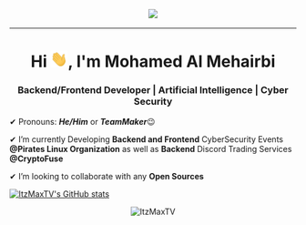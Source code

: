 <p align="center">
  <img src="https://github.com/thompsonemerson/thompsonemerson/raw/master/cover-thompson.png" height="200"/>
</p>
<hr>
<h1 align="center">Hi <img src="https://raw.githubusercontent.com/ABSphreak/ABSphreak/master/gifs/Hi.gif" width="30px">, I'm Mohamed Al Mehairbi</h1>
<h3 align="center">Backend/Frontend Developer | Artificial Intelligence | Cyber Security</h3>



✔ Pronouns: ***He/Him*** or ***TeamMaker***😉 <br>

✔ I’m currently Developing **Backend and Frontend** CyberSecurity Events **@Pirates Linux Organization** as well as **Backend** Discord Trading Services **@CryptoFuse**<br>

✔ I’m looking to collaborate with any **Open Sources**<br>

[![ItzMaxTV's GitHub stats](https://github-readme-stats.vercel.app/api?username=itisrain)](https://github.com/anuraghazra/github-readme-stats)

<p align="center">

<img src="https://komarev.com/ghpvc/?username=ItzMaxTV&label=Profile%20views&color=0e75b6&style=flat" alt="ItzMaxTV" />
  
</p>
